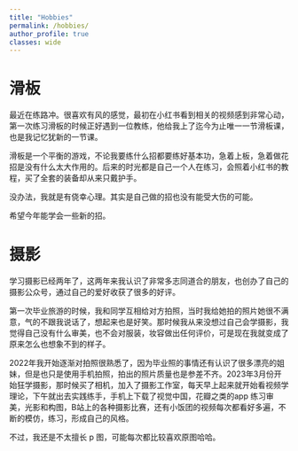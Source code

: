 ```yaml
---
title: "Hobbies"
permalink: /hobbies/
author_profile: true
classes: wide
---
```

# 滑板
最近在练路冲。很喜欢有风的感觉，最初在小红书看到相关的视频感到非常心动，第一次练习滑板的时候正好遇到一位教练，他给我上了迄今为止唯一一节滑板课，也是我记忆犹新的一节课。

滑板是一个平衡的游戏，不论我要练什么招都要练好基本功，急着上板，急着做花招是没有什么太大作用的。后来的时光都是自己一个人在练习，会照着小红书的教程，买了全套的装备却从来只戴护手。

没办法，我就是有侥幸心理。其实是自己做的招也没有能受大伤的可能。

希望今年能学会一些新的招。

# 摄影
学习摄影已经两年了，这两年来我认识了非常多志同道合的朋友，也创办了自己的摄影公众号，通过自己的爱好收获了很多的好评。

第一次毕业旅游的时候，我和同学互相给对方拍照，当时我给她拍的照片她很不满意，气的不跟我说话了，想起来也是好笑。那时候我从来没想过自己会学摄影，我觉得自己没有什么审美，也不会对服装，妆容做出任何评价，可是现在我就变成了原来怎么也想象不到的样子。    

2022年我开始逐渐对拍照很熟悉了，因为毕业照的事情还有认识了很多漂亮的姐妹，但是也只是使用手机拍照，拍出的照片质量也是参差不齐。2023年3月份开始狂学摄影，那时候买了相机，加入了摄影工作室，每天早上起来就开始看视频学理论，下午就出去实践练手，手机上下载了视觉中国，花瓣之类的app 练习审美，光影和构图，B站上的各种摄影比赛，还有小饭团的视频每次都看好多遍，不断的模仿，练习，形成自己的风格。   

不过，我还是不太擅长 p 图，可能每次都比较喜欢原图哈哈。

